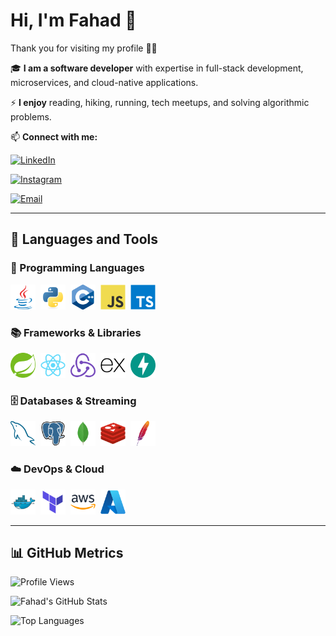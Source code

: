 # Hi, I'm Fahad 👋

Thank you for visiting my profile 🙏🏻

🎓 **I am a software developer** with expertise in full-stack development, microservices, and cloud-native applications.

⚡ **I enjoy** reading, hiking, running, tech meetups, and solving algorithmic problems.

📫 **Connect with me:**

[![LinkedIn](https://img.shields.io/badge/LinkedIn-Connect-blue?logo=linkedin&style=flat-square)](https://www.linkedin.com/in/muhammad-fahad-khan-1379911b7/)

[![Instagram](https://img.shields.io/badge/Instagram-Follow-pink?logo=instagram&style=flat-square)](https://www.instagram.com/fahad.khaann/)

[![Email](https://img.shields.io/badge/Email-Reach%20Out-red?logo=gmail&style=flat-square)](mailto:mfkhan5-c@my.cityu.edu.hk)

---

## 🔧 Languages and Tools

### 📝 Programming Languages

<div>
  <img src="https://github.com/devicons/devicon/blob/master/icons/java/java-original.svg" title="Java" alt="Java" width="40" height="40"/>&nbsp;
  <img src="https://github.com/devicons/devicon/blob/master/icons/python/python-original.svg" title="Python" alt="Python" width="40" height="40"/>&nbsp;
  <img src="https://github.com/devicons/devicon/blob/master/icons/cplusplus/cplusplus-original.svg" title="C++" alt="C++" width="40" height="40"/>&nbsp;
  <img src="https://github.com/devicons/devicon/blob/master/icons/javascript/javascript-original.svg" title="JavaScript" alt="JavaScript" width="40" height="40"/>&nbsp;
  <img src="https://github.com/devicons/devicon/blob/master/icons/typescript/typescript-original.svg" title="TypeScript" alt="TypeScript" width="40" height="40"/>
</div>

### 📚 Frameworks & Libraries

<div>
  <img src="https://github.com/devicons/devicon/blob/master/icons/spring/spring-original.svg" title="Spring" alt="Spring" width="40" height="40"/>&nbsp;
  <img src="https://github.com/devicons/devicon/blob/master/icons/react/react-original.svg" title="React" alt="React" width="40" height="40"/>&nbsp;
  <img src="https://github.com/devicons/devicon/blob/master/icons/redux/redux-original.svg" title="Redux" alt="Redux" width="40" height="40"/>&nbsp;
  <img src="https://github.com/devicons/devicon/blob/master/icons/express/express-original.svg" title="Express.js" alt="Express.js" width="40" height="40"/>&nbsp;
  <img src="https://github.com/devicons/devicon/blob/master/icons/fastapi/fastapi-original.svg" title="FastAPI" alt="FastAPI" width="40" height="40"/>
</div>

### 🗄️ Databases & Streaming

<div>
  <img src="https://github.com/devicons/devicon/blob/master/icons/mysql/mysql-original.svg" title="MySQL" alt="MySQL" width="40" height="40"/>&nbsp;
  <img src="https://github.com/devicons/devicon/blob/master/icons/postgresql/postgresql-original.svg" title="PostgreSQL" alt="PostgreSQL" width="40" height="40"/>&nbsp;
  <img src="https://github.com/devicons/devicon/blob/master/icons/mongodb/mongodb-original.svg" title="MongoDB" alt="MongoDB" width="40" height="40"/>&nbsp;
  <img src="https://github.com/devicons/devicon/blob/master/icons/redis/redis-original.svg" title="Redis" alt="Redis" width="40" height="40"/>&nbsp;
  <img src="https://github.com/devicons/devicon/blob/master/icons/apache/apache-original.svg" title="Apache Kafka" alt="Apache Kafka" width="40" height="40"/>
</div>

### ☁️ DevOps & Cloud

<div>
  <img src="https://github.com/devicons/devicon/blob/master/icons/docker/docker-original.svg" title="Docker" alt="Docker" width="40" height="40"/>&nbsp;
  <img src="https://github.com/devicons/devicon/blob/master/icons/terraform/terraform-original.svg" title="Terraform" alt="Terraform" width="40" height="40"/>&nbsp;
  <img src="https://github.com/devicons/devicon/blob/master/icons/amazonwebservices/amazonwebservices-original-wordmark.svg" title="AWS" alt="AWS" width="40" height="40"/>&nbsp;
  <img src="https://github.com/devicons/devicon/blob/master/icons/azure/azure-original.svg" title="Azure" alt="Azure" width="40" height="40"/>
</div>

---

## 📊 GitHub Metrics
![Profile Views](https://komarev.com/ghpvc/?username=FahadKHAN-4&style=flat-square)

![Fahad's GitHub Stats](https://github-readme-stats.vercel.app/api?username=FahadKHAN-4&show_icons=true&theme=radical)

![Top Languages](https://github-readme-stats.vercel.app/api/top-langs/?username=FahadKHAN-4&layout=compact&theme=radical)
